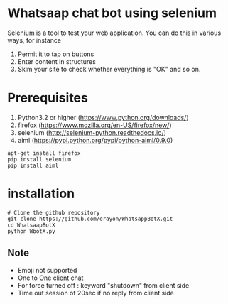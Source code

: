 # Whatsaap chat bot using selenium

Selenium is a tool to test your web application. You can do this in various ways, for instance

1. Permit it to tap on buttons
2. Enter content in structures
3. Skim your site to check whether everything is "OK" and so on.


# Prerequisites

1. Python3.2 or higher (https://www.python.org/downloads/)
2. firefox (https://www.mozilla.org/en-US/firefox/new/)
3. selenium (http://selenium-python.readthedocs.io/)
4. aiml (https://pypi.python.org/pypi/python-aiml/0.9.0)


```
apt-get install firefox
pip install selenium
pip install aiml
```

# installation
```
# Clone the github repository
git clone https://github.com/erayon/WhatsappBotX.git
cd WhatsaapBotX
python WbotX.py
```

## Note
- Emoji not supported
- One to One client chat 
- For force turned off : keyword "shutdown" from client side
- Time out session of 20sec if no reply from client side

